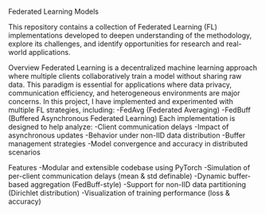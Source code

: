 Federated Learning Models

This repository contains a collection of Federated Learning (FL) implementations developed to deepen understanding of the methodology, explore its challenges, and identify opportunities for research and real-world applications.

Overview
Federated Learning is a decentralized machine learning approach where multiple clients collaboratively train a model without sharing raw data. This paradigm is essential for applications where data privacy, communication efficiency, and heterogeneous environments are major concerns.
In this project, I have implemented and experimented with multiple FL strategies, including:
-FedAvg (Federated Averaging)
-FedBuff (Buffered Asynchronous Federated Learning)
Each implementation is designed to help analyze:
-Client communication delays
-Impact of asynchronous updates
-Behavior under non-IID data distribution
-Buffer management strategies
-Model convergence and accuracy in distributed scenarios

Features
-Modular and extensible codebase using PyTorch
-Simulation of per-client communication delays (mean & std definable)
-Dynamic buffer-based aggregation (FedBuff-style)
-Support for non-IID data partitioning (Dirichlet distribution)
-Visualization of training performance (loss & accuracy)
